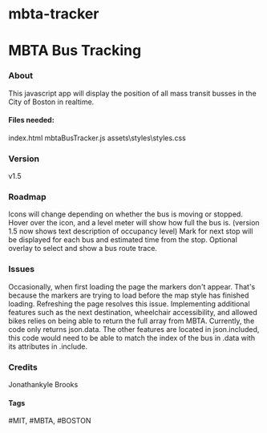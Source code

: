 # mbta-tracker

# MBTA Bus Tracking

### About
This javascript app will display the position of all mass transit busses in the City of Boston in realtime.

#### Files needed:
index.html
mbtaBusTracker.js
assets\styles\styles.css

### Version
v1.5

### Roadmap
Icons will change depending on whether the bus is moving or stopped.
Hover over the icon, and a level meter will show how full the bus is. (version 1.5 now shows text description of occupancy level)
Mark for next stop will be displayed for each bus and estimated time from the stop.
Optional overlay to select and show a bus route trace.

### Issues
Occasionally, when first loading the page the markers don't appear. That's because the markers are trying to load before the map style has finished loading. Refreshing the page resolves this issue.
Implementing additional features such as the next destination, wheelchair accessibility, and allowed bikes relies on being able to return the full array from MBTA. Currently, the code only returns json.data. The other features are located in json.included, this code would need to be able to match the index of the bus in .data with its attributes in .include. 

### Credits

Jonathankyle Brooks

#### Tags
#MIT, #MBTA, #BOSTON